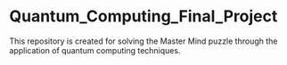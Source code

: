 # Quantum_Computing_Final_Project
This repository is created for solving the Master Mind puzzle through the application of quantum computing techniques.
